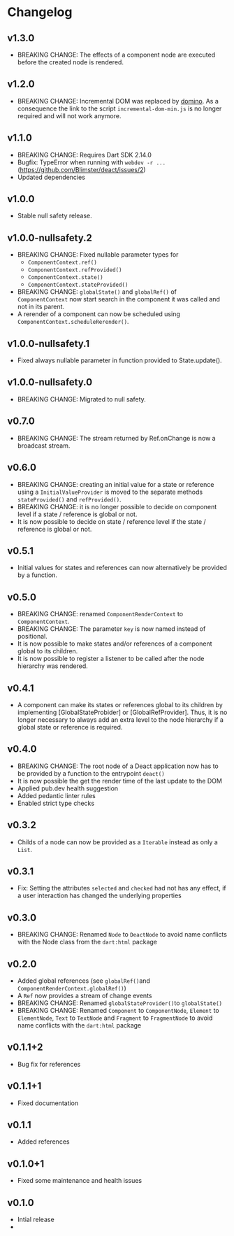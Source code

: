 # Changelog

## v1.3.0

- BREAKING CHANGE: The effects of a component node are executed before the created node is rendered.

## v1.2.0

- BREAKING CHANGE: Incremental DOM was replaced by [domino](https://pub.dev/packages/domino). As a consequence the link to the script `incremental-dom-min.js` is no longer required and will not work anymore.

## v1.1.0

- BREAKING CHANGE: Requires Dart SDK 2.14.0
- Bugfix: TypeError when running with `webdev -r ...` (https://github.com/Blimster/deact/issues/2)
- Updated dependencies

## v1.0.0

- Stable null safety release.

## v1.0.0-nullsafety.2

- BREAKING CHANGE: Fixed nullable parameter types for 
  - `ComponentContext.ref()`
  - `ComponentContext.refProvided()`
  - `ComponentContext.state()`
  - `ComponentContext.stateProvided()`
- BREAKING CHANGE: `globalState()` and `globalRef()` of `ComponentContext` now start search in the component it was called and not in its parent.
- A rerender of a component can now be scheduled using `ComponentContext.scheduleRerender()`.

## v1.0.0-nullsafety.1

- Fixed always nullable parameter in function provided to State.update().

## v1.0.0-nullsafety.0

- BREAKING CHANGE: Migrated to null safety.

## v0.7.0

- BREAKING CHANGE: The stream returned by Ref.onChange is now a broadcast stream.

## v0.6.0

-   BREAKING CHANGE: creating an initial value for a state or reference using a `InitialValueProvider` is moved to the separate methods `stateProvided()` and `refProvided()`.
-   BREAKING CHANGE: it is no longer possible to decide on component level if a state / reference is global or not.
-   It is now possible to decide on state / reference level if the state / reference is global or not.

## v0.5.1

-   Initial values for states and references can now alternatively be provided by a function.

## v0.5.0

-   BREAKING CHANGE: renamed `ComponentRenderContext` to `ComponentContext`.
-   BREAKING CHANGE: The parameter `key` is now named instead of positional.
-   It is now possible to make states and/or references of a component global to its children.
-   It is now possible to register a listener to be called after the node hierarchy was rendered.

## v0.4.1

-   A component can make its states or references global to its children by implementing [GlobalStateProbider] or [GlobalRefProvider]. Thus, it is no longer necessary to always add an extra level to the node hierarchy if a global state or reference is required.

## v0.4.0

-   BREAKING CHANGE: The root node of a Deact application now has to be provided by a function to the entrypoint `deact()`
-   It is now possible the get the render time of the last update to the DOM
-   Applied pub.dev health suggestion
-   Added pedantic linter rules
-   Enabled strict type checks

## v0.3.2

-   Childs of a node can now be provided as a `Iterable` instead as only a `List`.

## v0.3.1

-   Fix: Setting the attributes `selected` and `checked` had not has any effect, if a user interaction has changed the underlying properties

## v0.3.0

-   BREAKING CHANGE: Renamed `Node` to `DeactNode` to avoid name conflicts with the Node class from the `dart:html` package

## v0.2.0

-   Added global references (see `globalRef()`and `ComponentRenderContext.globalRef()`)
-   A `Ref` now provides a stream of change events
-   BREAKING CHANGE: Renamed `globalStateProvider()`to `globalState()`
-   BREAKING CHANGE: Renamed `Component` to `ComponentNode`, `Element` to `ElementNode`, `Text` to `TextNode` and `Fragment` to `FragmentNode` to avoid name conflicts with the `dart:html` package

## v0.1.1+2

-   Bug fix for references

## v0.1.1+1

-   Fixed documentation

## v0.1.1

-   Added references

## v0.1.0+1

-   Fixed some maintenance and health issues

## v0.1.0

-   Intial release
-
